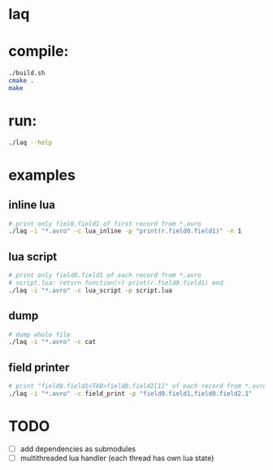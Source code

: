 laq
===

# compile:

```bash
./build.sh
cmake .
make
```

# run:

```bash
./laq --help
```

# examples
## inline lua

```bash
# print only fiel0.field1 of first record from *.avro
./laq -i "*.avro" -c lua_inline -p "print(r.field0.field1)" -n 1
```

## lua script

```bash
# print only field0.field1 of each record from *.avro
# script.lua: return function(r) print(r.field0.field1) end
./laq -i "*.avro" -c lua_script -p script.lua
```

## dump

```bash
# dump whole file
./laq -i "*.avro" -c cat
```

## field printer

```bash
# print "field0.field1<TAB>field0.field2[1]" of each record from *.avro
./laq -i "*.avro" -c field_print -p "field0.field1,field0.field2.1"
```

# TODO

- [ ] add dependencies as submodules
- [ ] multithreaded lua handler (each thread has own lua state)
